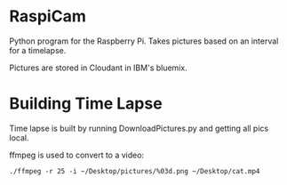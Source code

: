 # RaspiCam
Python program for the Raspberry Pi.  Takes pictures based on an interval for a timelapse.

Pictures are stored in Cloudant in IBM's bluemix.

# Building Time Lapse
Time lapse is built by running DownloadPictures.py and getting all pics local.

ffmpeg is used to convert to a video:
```
./ffmpeg -r 25 -i ~/Desktop/pictures/%03d.png ~/Desktop/cat.mp4
```
